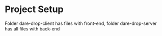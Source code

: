 # Project Setup

Folder dare-drop-client has files with front-end,
folder dare-drop-server has all files with back-end
